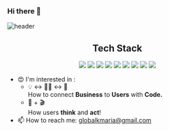 ### Hi there 👋

<!--
**Globalkmaria/Globalkmaria** is a ✨ _special_ ✨ repository because its `README.md` (this file) appears on your GitHub profile.

Here are some ideas to get you started:

- 🔭 I’m currently working on ...
- 🌱 I’m currently learning ...
- 👯 I’m looking to collaborate on ...
- 🤔 I’m looking for help with ...
- 💬 Ask me about ...
- 📫 How to reach me: ...
-  Pronouns: ...
- ⚡ Fun fact: ...
-->
![header](https://capsule-render.vercel.app/api?text=Song%20Huyn%20Kim&type=Waving&color=fed330&animation=fadeIn)

<h2 align="center"> Tech Stack </h2>
<div align="center">
  
  ![](https://img.shields.io/badge/HTML5-E34F26?style=for-the-badge&logo=HTML5&logoColor=white) 
  ![](https://img.shields.io/badge/JavaScript-F7DF1E?style=for-the-badge&logo=JavaScript&logoColor=white)
  ![](https://img.shields.io/badge/TypeScript-3178C6?style=for-the-badge&logo=TypeScript&logoColor=white)
  ![](https://img.shields.io/badge/React.js-61DAFB?style=for-the-badge&logo=React&logoColor=white) 
  ![](https://img.shields.io/badge/Redux-764ABC?style=for-the-badge&logo=Redux&logoColor=white) 
  ![](https://img.shields.io/badge/CSS3-1572B6?style=for-the-badge&logo=CSS3&logoColor=white) 
  ![](https://img.shields.io/badge/Sass-CC6699?style=for-the-badge&logo=Sass&logoColor=white) 
  ![](https://img.shields.io/badge/styled%20Components-DB7093?style=for-the-badge&logo=styledcomponents&logoColor=white) 
  ![](https://img.shields.io/badge/GitHub-181717?style=for-the-badge&logo=GitHub&logoColor=white) 
  
</div>

- :heart_eyes: I'm interested in :
  - :bulb: :left_right_arrow: :woman_technologist: :left_right_arrow: :couple: 
  </br> How to connect <strong>Business</strong> to <strong>Users</strong> with <strong>Code.</strong>
  - :thought_balloon: + :clapper: 
  </br> How users <strong>think</strong> and <strong>act</strong>!  
- 📫 How to reach me: globalkmaria@gmail.com

